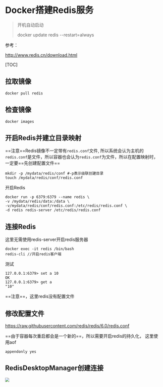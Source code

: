 # Docker搭建Redis服务

> 开机自动启动
>
> docker update redis  --restart=always

参考：

http://www.redis.cn/download.html

[TOC]

## 拉取镜像

```
docker pull redis
```

## 检查镜像

```
docker images
```

## 开启Redis并建立目录映射

==注意==Redis镜像不一定带有`redis.conf`文件, 所以系统会认为主机的`redis.conf`是文件，所以容器也会认为`redis.conf`为文件，所以在配置映射时，一定要==先创建配置文件==

```
mkdir -p /mydata/redis/conf #-p表示级联创建目录
touch /mydata/redis/conf/redis.conf
```

开启Redis

```
docker run -p 6379:6379 --name redis \
-v /mydata/redis/data:/data \
-v/mydata/redis/conf/redis.conf:/etc/redis/redis.conf \
-d redis redis-server /etc/redis/redis.conf
```

## 连接Redis

这里无需使用redis-server开启redis服务器

```
docker exec -it redis /bin/bash
redis-cli //开启redis客户端
```

测试

```
127.0.0.1:6379> set a 10
OK
127.0.0.1:6379> get a
"10"

```

==注意==，这里redis没有配置文件

## 修改配置文件

https://raw.githubusercontent.com/redis/redis/6.0/redis.conf

==由于容器每次重启都会是一个新的==，所以需要开启redis的持久化， 这里使用aof

```
appendonly yes
```

## RedisDesktopManager创建连接

<img src="..\..\imgs\_docker\Snipaste_2020-08-20_14-59-01.png" style="zoom:80%;" />

